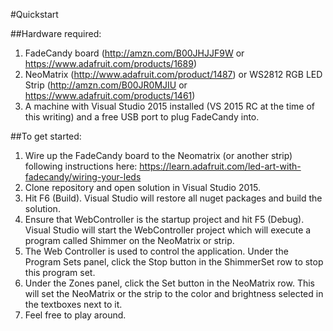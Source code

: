 #Quickstart

##Hardware required:

1. FadeCandy board (http://amzn.com/B00JHJJF9W or https://www.adafruit.com/products/1689) 
2. NeoMatrix (http://www.adafruit.com/product/1487) or WS2812 RGB LED Strip (http://amzn.com/B00JR0MJIU or https://www.adafruit.com/products/1461)
3. A machine with Visual Studio 2015 installed (VS 2015 RC at the time of this writing) and a free USB port to plug FadeCandy into.

##To get started: 

1. Wire up the FadeCandy board to the Neomatrix (or another strip) following instructions here: https://learn.adafruit.com/led-art-with-fadecandy/wiring-your-leds
2. Clone repository and open solution in Visual Studio 2015. 
3. Hit F6 (Build). Visual Studio will restore all nuget packages and build the solution.
4. Ensure that WebController is the startup project and hit F5 (Debug). Visual Studio will start the WebController project which will execute a program called Shimmer on the NeoMatrix or strip. 
5. The Web Controller is used to control the application. Under the Program Sets panel, click the Stop button in the ShimmerSet row to stop this program set.
6. Under the Zones panel, click the Set button in the NeoMatrix row. This will set the NeoMatrix or the strip to the color and brightness selected in the textboxes next to it.
7. Feel free to play around.
